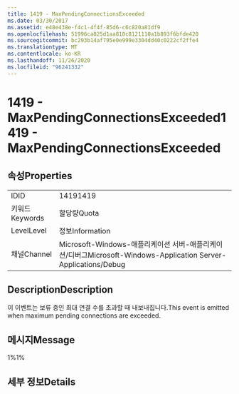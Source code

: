 ```yaml
---
title: 1419 - MaxPendingConnectionsExceeded
ms.date: 03/30/2017
ms.assetid: e48e438e-f4c1-4f4f-85d6-c6c820a81df9
ms.openlocfilehash: 51996ca825d1aa810c8121110a1b893f6bfde420
ms.sourcegitcommit: bc293b14af795e0e999e3304dd40c0222cf2ffe4
ms.translationtype: MT
ms.contentlocale: ko-KR
ms.lasthandoff: 11/26/2020
ms.locfileid: "96241332"
---
```

# <a name="1419---maxpendingconnectionsexceeded"></a><span data-ttu-id="bc85d-102">1419 - MaxPendingConnectionsExceeded</span><span class="sxs-lookup"><span data-stu-id="bc85d-102">1419 - MaxPendingConnectionsExceeded</span></span>

## <a name="properties"></a><span data-ttu-id="bc85d-103">속성</span><span class="sxs-lookup"><span data-stu-id="bc85d-103">Properties</span></span>  
  
|||  
|-|-|  
|<span data-ttu-id="bc85d-104">ID</span><span class="sxs-lookup"><span data-stu-id="bc85d-104">ID</span></span>|<span data-ttu-id="bc85d-105">1419</span><span class="sxs-lookup"><span data-stu-id="bc85d-105">1419</span></span>|  
|<span data-ttu-id="bc85d-106">키워드</span><span class="sxs-lookup"><span data-stu-id="bc85d-106">Keywords</span></span>|<span data-ttu-id="bc85d-107">할당량</span><span class="sxs-lookup"><span data-stu-id="bc85d-107">Quota</span></span>|  
|<span data-ttu-id="bc85d-108">Level</span><span class="sxs-lookup"><span data-stu-id="bc85d-108">Level</span></span>|<span data-ttu-id="bc85d-109">정보</span><span class="sxs-lookup"><span data-stu-id="bc85d-109">Information</span></span>|  
|<span data-ttu-id="bc85d-110">채널</span><span class="sxs-lookup"><span data-stu-id="bc85d-110">Channel</span></span>|<span data-ttu-id="bc85d-111">Microsoft-Windows-애플리케이션 서버-애플리케이션/디버그</span><span class="sxs-lookup"><span data-stu-id="bc85d-111">Microsoft-Windows-Application Server-Applications/Debug</span></span>|  
  
## <a name="description"></a><span data-ttu-id="bc85d-112">Description</span><span class="sxs-lookup"><span data-stu-id="bc85d-112">Description</span></span>  

 <span data-ttu-id="bc85d-113">이 이벤트는 보류 중인 최대 연결 수를 초과할 때 내보내집니다.</span><span class="sxs-lookup"><span data-stu-id="bc85d-113">This event is emitted when maximum pending connections are exceeded.</span></span>  
  
## <a name="message"></a><span data-ttu-id="bc85d-114">메시지</span><span class="sxs-lookup"><span data-stu-id="bc85d-114">Message</span></span>  

 <span data-ttu-id="bc85d-115">1%</span><span class="sxs-lookup"><span data-stu-id="bc85d-115">1%</span></span>  
  
## <a name="details"></a><span data-ttu-id="bc85d-116">세부 정보</span><span class="sxs-lookup"><span data-stu-id="bc85d-116">Details</span></span>
